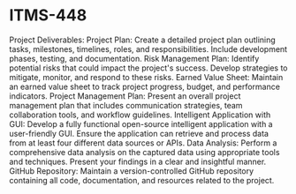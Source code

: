 # ITMS-448
Project Deliverables:
Project Plan: Create a detailed project plan outlining tasks, milestones, timelines, roles, and responsibilities. Include development phases, testing, and documentation.
Risk Management Plan: Identify potential risks that could impact the project's success. Develop strategies to mitigate, monitor, and respond to these risks.
Earned Value Sheet: Maintain an earned value sheet to track project progress, budget, and performance indicators.
Project Management Plan: Present an overall project management plan that includes communication strategies, team collaboration tools, and workflow guidelines.
Intelligent Application with GUI: Develop a fully functional open-source intelligent application with a user-friendly GUI. Ensure the application can retrieve and process data from at least four different data sources or APIs.
Data Analysis: Perform a comprehensive data analysis on the captured data using appropriate tools and techniques. Present your findings in a clear and insightful manner.
GitHub Repository: Maintain a version-controlled GitHub repository containing all code, documentation, and resources related to the project. 

